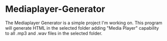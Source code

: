 # Mediaplayer-Generator

The Mediaplayer Generator is a simple project I'm working on.
This program will generate HTML in the selected folder adding "Media Player" capability to all .mp3 and .wav files in the selected folder.
